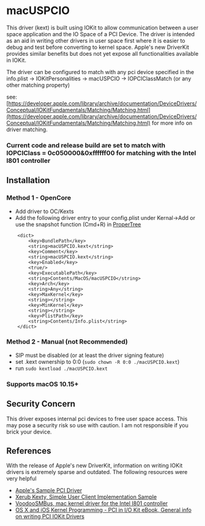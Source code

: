 # macUSPCIO
This driver (kext) is built using IOKit to allow communication between a user space application and the IO Space of a PCI Device.
The driver is intended as an aid in writing other drivers in user space first where it is easier to debug and test before converting to kernel space.
Apple's new DriverKit provides similar benefits but does not yet expose all functionalities available in IOKit.

The driver can be configured to match with any pci device specified in the info.plist -> IOKitPersonalities -> macUSPCIO -> IOPCIClassMatch (or any other matching property)

see: [https://developer.apple.com/library/archive/documentation/DeviceDrivers/Conceptual/IOKitFundamentals/Matching/Matching.html](https://developer.apple.com/library/archive/documentation/DeviceDrivers/Conceptual/IOKitFundamentals/Matching/Matching.html) for more info on driver matching.

### Current code and release build are set to match with IOPCIClass = 0c050000&0xffffff00 for matching with the Intel I801 controller

## Installation
### Method 1 - OpenCore
- Add driver to OC/Kexts
- Add the following driver entry to your config.plist under Kernal->Add or use the snapshot function (Cmd+R) in [ProperTree](https://github.com/corpnewt/ProperTree)

```
	<dict>
		<key>BundlePath</key>
		<string>macUSPCIO.kext</string>
		<key>Comment</key>
		<string>macUSPCIO.kext</string>
		<key>Enabled</key>
		<true/>
		<key>ExecutablePath</key>
		<string>Contents/MacOS/macUSPCIO</string>
		<key>Arch</key>
		<string>Any</string>
		<key>MaxKernel</key>
		<string></string>
		<key>MinKernel</key>
		<string></string>
		<key>PlistPath</key>
		<string>Contents/Info.plist</string>
	</dict>
```
### Method 2 - Manual (not Recommended)
- SIP must be disabled (or at least the driver signing feature)
- set .kext ownership to 0:0 (`sudo chown -R 0:0 ./macUSPCIO.kext`)
- run `sudo kextload ./macUSPCIO.kext`

### Supports macOS 10.15+

## Security Concern
This driver exposes internal pci devices to free user space access. This may pose a security risk so use with caution. 
I am not responsible if you brick your device.

## References
With the release of Apple's new DriverKit, information on writing IOKit drivers is extremely sparse and outdated. The following resources were very helpful
- [Apple's Sample PCI Driver](https://github.com/apple-oss-distributions/IOPCIFamily/tree/IOPCIFamily-484.60.4/AppleSamplePCI)
- [Xerub Kexty, Simple User Client Implementation Sample](https://github.com/xerub/kexty/tree/master/kext)
- [VoodooSMBus, mac kernel driver for the Intel I801 controller](https://github.com/VoodooSMBus/VoodooSMBus)
- [OS X and iOS Kernel Programming - PCI in I/O Kit eBook, General info on writing PCI IOKit Drivers](https://ebookreading.net/view/book/EB9781430235361_56.html)
